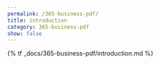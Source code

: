 ```yaml
---
permalink: /365-business-pdf/
title: introduction
category: 365-business-pdf
show: false
---
```


{% tf _docs/365-business-pdf/introduction.md %}
